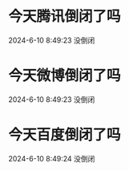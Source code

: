 # 今天腾讯倒闭了吗

2024-6-10 8:49:23 没倒闭

# 今天微博倒闭了吗

2024-6-10 8:49:23 没倒闭

# 今天百度倒闭了吗

2024-6-10 8:49:24 没倒闭

